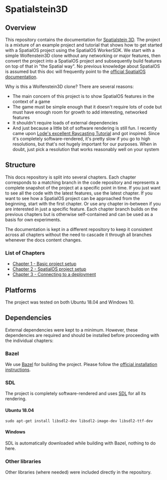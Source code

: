 # Spatialstein3D
## Overview
This repository contains the documentation for [Spatialstein 3D](https://github.com/improbable-andreaskrugersen/spatialstein3d). The project is a mixture of an example project and tutorial that shows how to get started with a SpatialOS project using the SpatialOS WorkerSDK. We start with a simple Wolfenstein3D clone without any networking or major features, then convert the project into a SpatialOS project and subsequently build features on top of that in "the Spatial way". No previous knowledge about SpatialOS is assumed but this doc will frequently point to the [official SpatialOS documentation](https://documentation.improbable.io).

Why is this a Wolfenstein3D clone? There are several reasons:
- The main concern of this project is to show SpatialOS features in the context of a game
- The game must be simple enough that it doesn't require lots of code but must have enough room for growth to add interesting, networked features
- It shouldn't require loads of external dependencies
- And just because a little bit of software rendering is still fun. I recently came upon [Lode's excellent Raycasting Tutorial](https://lodev.org/cgtutor/raycasting.html) and got inspired. Since it's completely software-rendered, it's pretty slow if you go to high resolutions, but that's not hugely important for our purposes. When in doubt, just pick a resolution that works reasonably well on your system

## Structure
This docs repository is split into several chapters. Each chapter corresponds to a matching branch in the code repository and represents a complete snapshot of the project at a specific point in time. If you just want to see all the code with the latest features, use the latest chapter. If you want to see how a SpatialOS project can be approached from the beginning, start with the first chapter. Or use any chapter in-between if you are interested in just a specific feature. Each chapter branch builds on the previous chapters but is otherwise self-contained and can be used as a basis for own experiments.

The documentation is kept in a different repository to keep it consistent across all chapters without the need to cascade it through all branches whenever the docs content changes.

### List of Chapters
- [Chapter 1 - Basic project setup](chapter1.md)
- [Chapter 2 - SpatialOS project setup](chapter2.md)
- [Chapter 3 - Connecting to a deployment](chapter3.md)

## Platforms
The project was tested on both Ubuntu 18.04 and Windows 10.

## Dependencies
External dependencies were kept to a minimum. However, these dependencies are required and should be installed before proceeding with the individual chapters:

### Bazel
We use [Bazel](https://bazel.build/) for building the project. Please follow the [official installation instructions](https://docs.bazel.build/versions/master/install.html).

### SDL
The project is completely software-rendered and uses [SDL](https://www.libsdl.org/) for all its rendering.

#### Ubuntu 18.04

`sudo apt-get install libsdl2-dev libsdl2-image-dev libsdl2-ttf-dev`

#### Windows

SDL is automatically downloaded while building with Bazel, nothing to do here.

### Other libraries
Other libraries (where needed) were included directly in the repository.
